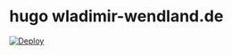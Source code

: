 # hugo wladimir-wendland.de

[![Deploy](https://github.com/wtw24/wladimir-wendland.de/actions/workflows/main.yml/badge.svg)](https://github.com/wtw24/wladimir-wendland.de/actions/workflows/main.yml)